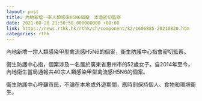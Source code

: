 ```yaml
---
layout: post
title: 內地新增一宗人類感染H5N6個案　本港密切監察
date: 2021-08-20 21:50:58.000000000 +08:00
link: https://news.rthk.hk/rthk/ch/component/k2/1606885-20210820.htm
categories: rthk
---
```


內地新增一宗人類感染甲型禽流感H5N6的個案，衞生防護中心指會密切監察。

衞生防護中心指，個案涉及一名居於廣東省惠州市的52歲女子。自2014年至今，內地衞生當局通報共40宗人類感染甲型禽流感H5N6的個案。

衞生防護中心呼籲市民，不論在本地或外遊期間，應時刻保持個人、食物和環境衞生。
